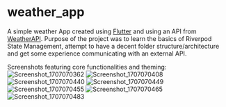 # weather_app

A simple weather App created using [Flutter](https://flutter.dev/) and using an API from [WeatherAPI](https://www.weatherapi.com/).
Purpose of the project was to learn the basics of Riverpod State Management, attempt to have a decent folder structure/architecture and get some experience communicating with an external API.

Screenshots featuring core functionalities and theming:
![Screenshot_1707070362](https://github.com/HenriMykkanen/weather_app/assets/144138353/e0dfdfcc-d32a-450d-8f93-d92493387b9e?raw=true&sanitize=true&w=200&h=400)
![Screenshot_1707070408](https://github.com/HenriMykkanen/weather_app/assets/144138353/1390050f-5a09-4e35-8499-93f48a8a4f74?raw=true&sanitize=true&w=200&h=400)
![Screenshot_1707070440](https://github.com/HenriMykkanen/weather_app/assets/144138353/ec255c73-82d3-4f56-9856-cad9254d33c9?raw=true&sanitize=true&w=200&h=400)
![Screenshot_1707070449](https://github.com/HenriMykkanen/weather_app/assets/144138353/32c1ad02-2bb0-404e-b0c7-c5bc64087d3a?raw=true&sanitize=true&w=200&h=400)
![Screenshot_1707070455](https://github.com/HenriMykkanen/weather_app/assets/144138353/254f504c-b7a7-47e0-a063-3dcb071d2601?raw=true&sanitize=true&w=200&h=400)
![Screenshot_1707070465](https://github.com/HenriMykkanen/weather_app/assets/144138353/ef2f6e47-7201-47c4-b8c3-a70b7729c446?raw=true&sanitize=true&w=200&h=400)
![Screenshot_1707070483](https://github.com/HenriMykkanen/weather_app/assets/144138353/22e48547-6669-4efb-b9ef-eea91b2ac907?raw=true&sanitize=true&w=200&h=400)
